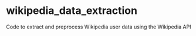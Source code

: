# wikipedia_data_extraction
Code to extract and preprocess Wikipedia user data using the Wikipedia API
